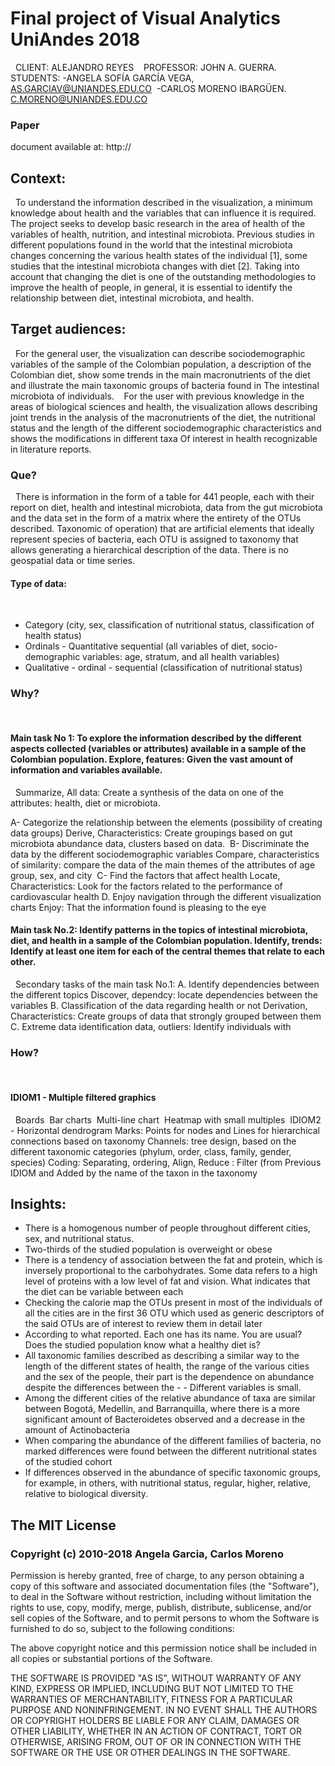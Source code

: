 # Final project of Visual Analytics UniAndes 2018 
 
CLIENT: ALEJANDRO REYES 
 
PROFESSOR: JOHN A. GUERRA. 
 
STUDENTS: -ANGELA SOFÍA GARCÍA VEGA, AS.GARCIAV@UNIANDES.EDU.CO 
-CARLOS MORENO IBARGÜEN. C.MORENO@UNIANDES.EDU.CO 
 
 ### Paper 
 document available at: http://
 
## Context: 
 
To understand the information described in the visualization, a minimum knowledge about health and the variables that can influence it is required. The project seeks to develop basic research in the area of health of the variables of health, nutrition, and intestinal microbiota. Previous studies in different populations found in the world that the intestinal microbiota changes concerning the various health states of the individual [1], some studies that the intestinal microbiota changes with diet [2]. Taking into account that changing the diet is one of the outstanding methodologies to improve the health of people, in general, it is essential to identify the relationship between diet, intestinal microbiota, and health. 
 
## Target audiences: 
 
For the general user, the visualization can describe sociodemographic variables of the sample of the Colombian population, a description of the Colombian diet, show some trends in the main macronutrients of the diet and illustrate the main taxonomic groups of bacteria found in The intestinal microbiota of individuals. 
 
For the user with previous knowledge in the areas of biological sciences and health, the visualization allows describing joint trends in the analysis of the macronutrients of the diet, the nutritional status and the length of the different sociodemographic characteristics and shows the modifications in different taxa Of interest in health recognizable in literature reports. 
 
### Que? 
 
There is information in the form of a table for 441 people, each with their report on diet, health and intestinal microbiota, data from the gut microbiota and the data set in the form of a matrix where the entirety of the OTUs described. Taxonomic of operation) that are artificial elements that ideally represent species of bacteria, each OTU is assigned to taxonomy that allows generating a hierarchical description of the data. There is no geospatial data or time series. 
 
#### Type of data: 
 
- Category (city, sex, classification of nutritional status, classification of health status) 
 
- Ordinals - Quantitative sequential (all variables of diet, socio-demographic variables: age, stratum, and all health variables) 
 
- Qualitative - ordinal - sequential (classification of nutritional status) 
 
### Why? 
 
#### Main task No 1: To explore the information described by the different aspects collected (variables or attributes) available in a sample of the Colombian population. Explore, features: Given the vast amount of information and variables available. 
 
Summarize, All data: Create a synthesis of the data on one of the attributes: health, diet or microbiota. 

A- Categorize the relationship between the elements (possibility of creating data groups) Derive, Characteristics: Create groupings based on gut microbiota abundance data, clusters based on data. 
B- Discriminate the data by the different sociodemographic variables Compare, characteristics of similarity: compare the data of the main themes of the attributes of age group, sex, and city 
C- Find the factors that affect health Locate, Characteristics: Look for the factors related to the performance of cardiovascular health D. Enjoy navigation through the different visualization charts Enjoy: That the information found is pleasing to the eye 
 
#### Main task No.2: Identify patterns in the topics of intestinal microbiota, diet, and health in a sample of the Colombian population. Identify, trends: Identify at least one item for each of the central themes that relate to each other. 
 
Secondary tasks of the main task No.1: A. Identify dependencies between the different topics Discover, dependcy: locate dependencies between the variables B. Classification of the data regarding health or not Derivation, Characteristics: Create groups of data that strongly grouped between them C. Extreme data identification data, outliers: Identify individuals with 
 
### How? 
 
#### IDIOM1 - Multiple filtered graphics 
 
Boards 
Bar charts 
Multi-line chart 
Heatmap with small multiples 
IDIOM2 - Horizontal dendrogram Marks: Points for nodes and Lines for hierarchical connections based on taxonomy Channels: tree design, based on the different taxonomic categories (phylum, order, class, family, gender, species) Coding: Separating, ordering, Align, Reduce : Filter (from Previous IDIOM and Added by the name of the taxon in the taxonomy

## Insights:

- There is a homogenous number of people throughout different cities, sex, and nutritional status.
- Two-thirds of the studied population is overweight or obese
- There is a tendency of association between the fat and protein, which is inversely proportional to the carbohydrates. Some data refers to a high level of proteins with a low level of fat and vision. What indicates that the diet can be variable between each
- Checking the calorie map the OTUs present in most of the individuals of all the cities are in the first 36 OTU which  used as generic descriptors of the said OTUs are of interest to review them in detail later
- According to what  reported. Each one has its name. You are usual? Does the studied population know what a healthy diet is?
- All taxonomic families  described as describing a similar way to the length of the different states of health, the range of the various cities and the sex of the people, their part is the dependence on abundance despite the differences between the - - Different variables is small.
- Among the different cities of the relative abundance of taxa are similar between Bogotá, Medellín, and Barranquilla, where there is a more significant amount of Bacteroidetes observed and a decrease in the amount of Actinobacteria
- When comparing the abundance of the different families of bacteria, no marked differences were found between the different nutritional states of the studied cohort
- If differences  observed in the abundance of specific taxonomic groups, for example, in others, with nutritional status, regular, higher, relative, relative to biological diversity.




## The MIT License

### Copyright (c) 2010-2018 Angela Garcia, Carlos Moreno 

Permission is hereby granted, free of charge, to any person obtaining a copy
of this software and associated documentation files (the "Software"), to deal
in the Software without restriction, including without limitation the rights
to use, copy, modify, merge, publish, distribute, sublicense, and/or sell
copies of the Software, and to permit persons to whom the Software is
furnished to do so, subject to the following conditions:

The above copyright notice and this permission notice shall be included in
all copies or substantial portions of the Software.

THE SOFTWARE IS PROVIDED "AS IS", WITHOUT WARRANTY OF ANY KIND, EXPRESS OR
IMPLIED, INCLUDING BUT NOT LIMITED TO THE WARRANTIES OF MERCHANTABILITY,
FITNESS FOR A PARTICULAR PURPOSE AND NONINFRINGEMENT. IN NO EVENT SHALL THE
AUTHORS OR COPYRIGHT HOLDERS BE LIABLE FOR ANY CLAIM, DAMAGES OR OTHER
LIABILITY, WHETHER IN AN ACTION OF CONTRACT, TORT OR OTHERWISE, ARISING FROM,
OUT OF OR IN CONNECTION WITH THE SOFTWARE OR THE USE OR OTHER DEALINGS IN
THE SOFTWARE.
